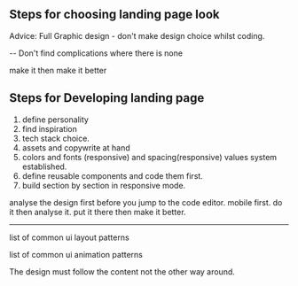 ## Steps for choosing landing page look

 Advice: 
Full Graphic design - don't make design choice whilst coding. 

-- Don't find complications where there is none

make it 
then make it better

## Steps for Developing landing page

1. define personality 
2. find inspiration 
3. tech stack choice.
4. assets and copywrite at hand 
5. colors and fonts (responsive) and spacing(responsive) values system established. 
6. define reusable components and code them first. 
7. build section by section in responsive mode. 


analyse the design first
before you jump to the code editor.
mobile first.
do it then analyse it. put it there then make it better.


---
list of common ui layout patterns

list of common ui animation patterns

The design must follow the content not the other way around.

